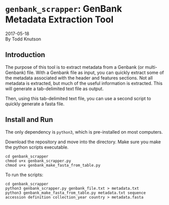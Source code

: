 # `genbank_scrapper`: GenBank Metadata Extraction Tool

2017-05-18  
By Todd Knutson


## Introduction

The purpose of this tool is to extract metadata from a Genbank (or multi-Genbank) file. With a Genbank file as input, you can quickly extract some of the metadata associated with the header and features sections. Not all metadata is extracted, but much of the useful information is extracted. This will generate a tab-delimited text file as output.  

Then, using this tab-delimited text file, you can use a second script to quickly generate a fasta file. 

## Install and Run

The only dependency is `python3`, which is pre-installed on most computers. 

Download the repository and move into the directory. Make sure you make the python scripts executable.

```
cd genbank_scrapper
chmod u+x genbank_scrapper.py
chmod u+x genbank_make_fasta_from_table.py
```


To run the scripts: 

```
cd genbank_scrapper
python3 genbank_scrapper.py genbank_file.txt > metadata.txt
python3 genbank_make_fasta_from_table.py metadata.txt sequence accession definition collection_year country > metadata.fasta 
```





